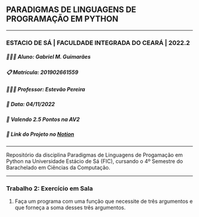 ## PARADIGMAS DE LINGUAGENS DE PROGRAMAÇÃO EM PYTHON
---
### ESTACIO DE SÁ | FACULDADE INTEGRADA DO CEARÁ | 2022.2
##### 👨🏻‍💻 **Aluno**: Gabriel M. Guimarães
##### 📋 **Matrícula**: 201902661559
##### 👨🏾‍🏫 **Professor**: Estevão Pereira
##### 📆 **Data**: 04/11/2022
##### 🎯 Valendo 2.5 Pontos na AV2
##### 🔗 Link do Projeto no [Notion](https://gabrielmdev.notion.site/Trabalhos-5baf7d4988a846159411739b739fcc30)
---
Repositório da disciplina Paradigmas de Linguagens de Progamação em Python na Universidade Estácio de Sá (FIC), cursando o 4º Semestre do Barachelado em Ciências da Computação.

---
### Trabalho 2: Exercício em Sala
1. Faça um programa com uma função que necessite de três argumentos e que forneça a soma desses três argumentos.